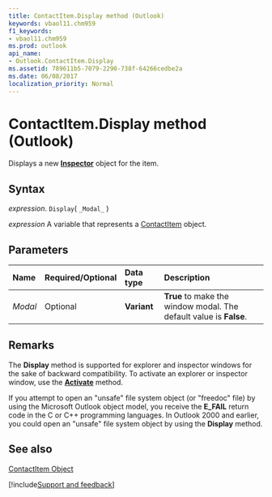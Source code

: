 ```yaml
---
title: ContactItem.Display method (Outlook)
keywords: vbaol11.chm959
f1_keywords:
- vbaol11.chm959
ms.prod: outlook
api_name:
- Outlook.ContactItem.Display
ms.assetid: 789611b5-7079-2290-738f-64266cedbe2a
ms.date: 06/08/2017
localization_priority: Normal
---
```



# ContactItem.Display method (Outlook)

Displays a new  **[Inspector](Outlook.Inspector.md)** object for the item.


## Syntax

_expression_. `Display`( `_Modal_` )

_expression_ A variable that represents a [ContactItem](Outlook.ContactItem.md) object.


## Parameters



|Name|Required/Optional|Data type|Description|
|:-----|:-----|:-----|:-----|
| _Modal_|Optional| **Variant**| **True** to make the window modal. The default value is **False**.|

## Remarks

The  **Display** method is supported for explorer and inspector windows for the sake of backward compatibility. To activate an explorer or inspector window, use the **[Activate](Outlook.Inspector.Activate(method).md)** method.

If you attempt to open an "unsafe" file system object (or "freedoc" file) by using the Microsoft Outlook object model, you receive the  **E_FAIL** return code in the C or C++ programming languages. In Outlook 2000 and earlier, you could open an "unsafe" file system object by using the **Display** method.


## See also


[ContactItem Object](Outlook.ContactItem.md)

[!include[Support and feedback](~/includes/feedback-boilerplate.md)]